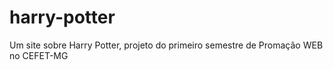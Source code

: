 # harry-potter
Um site sobre Harry Potter, projeto do primeiro semestre de Promação WEB no CEFET-MG
